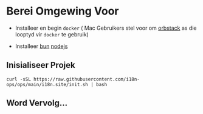 # Berei Omgewing Voor

* Installeer en begin `docker` ( Mac Gebruikers stel voor om [orbstack](https://orbstack.dev) as die looptyd vir `docker` te gebruik)

* Installeer [bun](https://bun.sh/docs/installation) [nodejs](https://nodejs.org/en/download/package-manager)

## Inisialiseer Projek

```
curl -sSL https://raw.githubusercontent.com/i18n-ops/ops/main/i18n.site/init.sh | bash
```

## Word Vervolg…